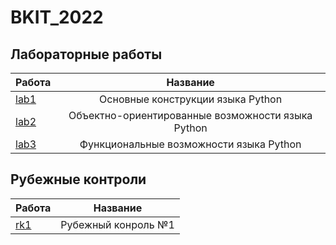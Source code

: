 # BKIT_2022
## Лабораторные работы
| Работа | Название |
|----------------|:---------:|
| [lab1](https://github.com/Qaleka/Al/tree/lab1) | Основные конструкции языка Python |
| [lab2](https://github.com/Qaleka/Al/tree/lab2) | Объектно-ориентированные возможности языка Python |
| [lab3](https://github.com/Qaleka/Al/tree/lab3) | Функциональные возможности языка Python |
## Рубежные контроли
| Работа | Название |
|----------------|:---------:|
| [rk1](https://github.com/Qaleka/Al/tree/rk1) | Рубежный конроль №1 |
